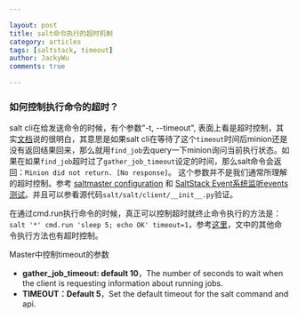 ```yaml
---

layout: post
title: salt命令执行的超时机制
category: articles
tags: [saltstack, timeout]
author: JackyWu
comments: true

---
```



### 如何控制执行命令的超时？


salt cli在给发送命令的时候，有个参数"-t, --timeout", 表面上看是超时控制，其实[文档](https://docs.saltstack.com/en/latest/ref/cli/salt-run.html)说的很明白，其意思是如果salt cli在等待了这个`timeout`时间后minion还是没有返回结果回来，那么就用`find_job`去query一下minion询问当前执行状态。如果在如果`find_job`超时过了`gather_job_timeout`设定的时间，那么salt命令会返回：`Minion did not return. [No response]`。 这个参数并不是我们通常所理解的超时控制。参考 [saltmaster configuration](https://github.com/saltstack/salt/issues/10940) 和  [SaltStack Event系统监听events测试](http://pengyao.org/saltstack_event_system_listen_events.html)。并且可以参看源代码`salt/salt/client/__init__.py`验证。

 在通过cmd.run执行命令的时候，真正可以控制超时就终止命令执行的方法是：`salt '*' cmd.run 'sleep 5; echo OK' timeout=1`，参考[这里](https://docs.saltstack.com/en/latest/ref/modules/all/salt.modules.cmdmod.html#salt.modules.cmdmod.run)，文中的其他命令执行方法也有超时控制。

 Master中控制timeout的参数

 - **gather_job_timeout: default 10**，The number of seconds to wait when the client is requesting information about running jobs.
 - **TIMEOUT：Default 5**，Set the default timeout for the salt command and api.
